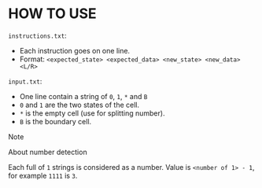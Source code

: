 # HOW TO USE
`instructions.txt`:
- Each instruction goes on one line.
- Format: `<expected_state> <expected_data> <new_state> <new_data> <L/R>`

`input.txt`:
- One line contain a string of `0`, `1`, `*` and `B`
- `0` and `1` are the two states of the cell.
- `*` is the empty cell (use for splitting number).
- `B` is the boundary cell.

> [!NOTE]
> About number detection
> 
> Each full of `1` strings is considered as a number.
> Value is `<number of 1> - 1`, for example `1111` is `3`.
